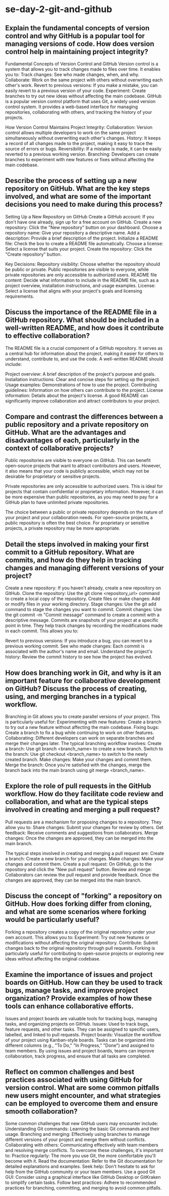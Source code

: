 # se-day-2-git-and-github
## Explain the fundamental concepts of version control and why GitHub is a popular tool for managing versions of code. How does version control help in maintaining project integrity?
Fundamental Concepts of Version Control and GitHub
Version control is a system that allows you to track changes made to files over time. It enables you to:
Track changes: See who made changes, when, and why.
Collaborate: Work on the same project with others without overwriting each other's work.
Revert to previous versions: If you make a mistake, you can easily revert to a previous version of your code.
Experiment: Create branches to try out new ideas without affecting the main codebase.
GitHub is a popular version control platform that uses Git, a widely used version control system. It provides a web-based interface for managing repositories, collaborating with others, and tracking the history of your projects.

How Version Control Maintains Project Integrity:
Collaboration: Version control allows multiple developers to work on the same project simultaneously without overwriting each other's changes.
History: It keeps a record of all changes made to the project, making it easy to trace the source of errors or bugs.
Reversibility: If a mistake is made, it can be easily reverted to a previous working version.
Branching: Developers can create branches to experiment with new features or fixes without affecting the main codebase.


## Describe the process of setting up a new repository on GitHub. What are the key steps involved, and what are some of the important decisions you need to make during this process?
Setting Up a New Repository on GitHub
Create a GitHub account: If you don't have one already, sign up for a free account on GitHub.
Create a new repository: Click the "New repository" button on your dashboard.
Choose a repository name: Give your repository a descriptive name.
Add a description: Provide a brief description of the project.
Initialize a README file: Check the box to create a README file automatically.
Choose a license: Select a license that suits your project.
Create the repository: Click the "Create repository" button.

Key Decisions:
Repository visibility: Choose whether the repository should be public or private. Public repositories are visible to everyone, while private repositories are only accessible to authorized users.
README file content: Decide what information to include in the README file, such as a project overview, installation instructions, and usage examples.
License: Select a license that aligns with your project's goals and licensing requirements.

## Discuss the importance of the README file in a GitHub repository. What should be included in a well-written README, and how does it contribute to effective collaboration?
The README file is a crucial component of a GitHub repository. It serves as a central hub for information about the project, making it easier for others to understand, contribute to, and use the code. A well-written README should include:

Project overview: A brief description of the project's purpose and goals.
Installation instructions: Clear and concise steps for setting up the project.
Usage examples: Demonstrations of how to use the project.
Contributing guidelines: Information on how others can contribute to the project.
License information: Details about the project's license.
A good README can significantly improve collaboration and attract contributors to your project.

## Compare and contrast the differences between a public repository and a private repository on GitHub. What are the advantages and disadvantages of each, particularly in the context of collaborative projects?
Public repositories are visible to everyone on GitHub. This can benefit open-source projects that want to attract contributors and users. However, it also means that your code is publicly accessible, which may not be desirable for proprietary or sensitive projects.

Private repositories are only accessible to authorized users. This is ideal for projects that contain confidential or proprietary information. However, it can be more expensive than public repositories, as you may need to pay for a GitHub plan to have unlimited private repositories.

The choice between a public or private repository depends on the nature of your project and your collaboration needs. For open-source projects, a public repository is often the best choice. For proprietary or sensitive projects, a private repository may be more appropriate.

## Detail the steps involved in making your first commit to a GitHub repository. What are commits, and how do they help in tracking changes and managing different versions of your project?
Create a new repository: If you haven't already, create a new repository on GitHub.
Clone the repository: Use the git clone <repository_url> command to create a local copy of the repository.
Create files or make changes: Add or modify files in your working directory.
Stage changes: Use the git add <filename> command to stage the changes you want to commit.
Commit changes: Use the git commit -m "Commit message" command to create a commit with a descriptive message.
Commits are snapshots of your project at a specific point in time. They help track changes by recording the modifications made in each commit. This allows you to:

Revert to previous versions: If you introduce a bug, you can revert to a previous working commit.
See who made changes: Each commit is associated with the author's name and email.
Understand the project's history: Review the commit history to see how the project has evolved.

## How does branching work in Git, and why is it an important feature for collaborative development on GitHub? Discuss the process of creating, using, and merging branches in a typical workflow.
Branching in Git allows you to create parallel versions of your project. This is particularly useful for:
Experimenting with new features: Create a branch to try out a new feature without affecting the main codebase.
Fixing bugs: Create a branch to fix a bug while continuing to work on other features.
Collaborating: Different developers can work on separate branches and merge their changes later.
The typical branching workflow involves:
Create a branch: Use git branch <branch_name> to create a new branch.
Switch to the branch: Use git checkout <branch_name> to switch to the newly created branch.
Make changes: Make your changes and commit them.
Merge the branch: Once you're satisfied with the changes, merge the branch back into the main branch using git merge <branch_name>.

## Explore the role of pull requests in the GitHub workflow. How do they facilitate code review and collaboration, and what are the typical steps involved in creating and merging a pull request?
Pull requests are a mechanism for proposing changes to a repository. They allow you to:
Share changes: Submit your changes for review by others.
Get feedback: Receive comments and suggestions from collaborators.
Merge changes: Once the changes are approved, they can be merged into the main branch.

The typical steps involved in creating and merging a pull request are:
Create a branch: Create a new branch for your changes.
Make changes: Make your changes and commit them.
Create a pull request: On GitHub, go to the repository and click the "New pull request" button.
Review and merge: Collaborators can review the pull request and provide feedback. Once the changes are approved, they can be merged into the main branch.

## Discuss the concept of "forking" a repository on GitHub. How does forking differ from cloning, and what are some scenarios where forking would be particularly useful?
Forking a repository creates a copy of the original repository under your own account. This allows you to:
Experiment: Try out new features or modifications without affecting the original repository.
Contribute: Submit changes back to the original repository through pull requests.
Forking is particularly useful for contributing to open-source projects or exploring new ideas without affecting the original codebase.

## Examine the importance of issues and project boards on GitHub. How can they be used to track bugs, manage tasks, and improve project organization? Provide examples of how these tools can enhance collaborative efforts.
Issues and project boards are valuable tools for tracking bugs, managing tasks, and organizing projects on GitHub.
Issues: Used to track bugs, feature requests, and other tasks. They can be assigned to specific users, labelled, and linked to pull requests.
Project boards: Visualize the workflow of your project using Kanban-style boards. Tasks can be organized into different columns (e.g., "To Do," "In Progress," "Done") and assigned to team members.
By using issues and project boards, teams can improve collaboration, track progress, and ensure that all tasks are completed.

## Reflect on common challenges and best practices associated with using GitHub for version control. What are some common pitfalls new users might encounter, and what strategies can be employed to overcome them and ensure smooth collaboration?
Some common challenges that new GitHub users may encounter include:
Understanding Git commands: Learning the basic Git commands and their usage.
Branching and merging: Effectively using branches to manage different versions of your project and merge them without conflicts.
Collaborating with others: Communicating effectively with team members and resolving merge conflicts.
To overcome these challenges, it's important to:
Practice regularly: The more you use Git, the more comfortable you'll become with it.
Read the documentation: Refer to the Git documentation for detailed explanations and examples.
Seek help: Don't hesitate to ask for help from the GitHub community or your team members.
Use a good Git GUI: Consider using a graphical interface like GitHub Desktop or GitKraken to simplify certain tasks.
Follow best practices: Adhere to recommended practices for branching, committing, and merging to avoid common pitfalls.


